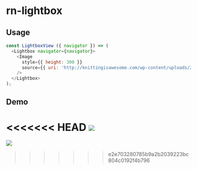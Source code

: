 # rn-lightbox

## Usage

```js
const LightboxView ({ navigator }) => (
  <Lightbox navigator={navigator}>
    <Image
      style={{ height: 300 }}
      source={{ uri: 'http://knittingisawesome.com/wp-content/uploads/2012/12/cat-wearing-a-reindeer-hat1.jpg' }}
    />
  </Lightbox>
);
```


## Demo 

<<<<<<< HEAD
![](https://cloud.githubusercontent.com/assets/378279/9074360/16eac5d6-3b09-11e5-90af-a69980e9f4be.gif)
=======
![](https://cloud.githubusercontent.com/assets/378279/9074360/16eac5d6-3b09-11e5-90af-a69980e9f4be.gif)
>>>>>>> e2e703280785b9a2b2039223bc804c0192f4b796
